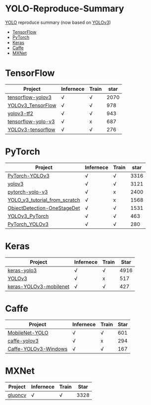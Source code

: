 # YOLO-Reproduce-Summary
[YOLO](https://pjreddie.com/darknet/yolo/) reproduce summary (now based on [YOLOv3](https://pjreddie.com/media/files/papers/YOLOv3.pdf))

- [TensorFlow](#TensorFlow)
- [PyTorch](#PyTorch)
- [Keras](#Keras)
- [Caffe](#Caffe)
- [MXNet](#MXNet)

<a name="TensorFlow"></a>

# TensorFlow

| Project                                                      | Infernece | Train | star |
| ------------------------------------------------------------ | --------- | ----- | ---- |
| [tensorflow-yolov3](https://github.com/YunYang1994/tensorflow-yolov3) | √         | √     | 2070 |
| [YOLOv3_TensorFlow](https://github.com/wizyoung/YOLOv3_TensorFlow) | √         | √     | 978  |
| [yolov3-tf2](https://github.com/zzh8829/yolov3-tf2)          | √         | √     | 943  |
| [tensorflow-yolo-v3](https://github.com/mystic123/tensorflow-yolo-v3) | √         | x     | 687  |
| [YOLOv3-tensorflow](https://github.com/maiminh1996/YOLOv3-tensorflow) | √         | √     | 276  |

<a name="PyTorch"></a>

# PyTorch

| Project                                                      | Infernece | Train | star |
| ------------------------------------------------------------ | --------- | ----- | ---- |
| [PyTorch-YOLOv3](https://github.com/eriklindernoren/PyTorch-YOLOv3) | √         | √     | 3316 |
| [yolov3](https://github.com/ultralytics/yolov3)              | √         | √     | 3121 |
| [pytorch-yolo-v3](https://github.com/ayooshkathuria/pytorch-yolo-v3) | √         | x     | 2400 |
| [YOLO_v3_tutorial_from_scratch](https://github.com/ayooshkathuria/YOLO_v3_tutorial_from_scratch) | √         | x     | 1568 |
| [ObjectDetection-OneStageDet](https://github.com/TencentYoutuResearch/ObjectDetection-OneStageDet/tree/master/yolo) | √         | √     | 1531 |
| [YOLOv3_PyTorch](https://github.com/BobLiu20/YOLOv3_PyTorch) | √         | √     | 463  |
| [PyTorch_YOLOv3](https://github.com/DeNA/PyTorch_YOLOv3)     | √         | √     | 280  |

<a name="Keras"></a>

# Keras

| Project                                                      | Infernece | Train | Star |
| ------------------------------------------------------------ | --------- | ----- | ---- |
| [keras-yolo3](https://github.com/qqwweee/keras-yolo3)        | √         | √     | 4916 |
| [YOLOv3](https://github.com/xiaochus/YOLOv3)                 | √         | x     | 517  |
| [keras-YOLOv3-mobilenet](https://github.com/Adamdad/keras-YOLOv3-mobilenet) | √         | √     | 427  |

<a name="Caffe"></a>

# Caffe

| Project                                                      | Infernece | Train | Star |
| ------------------------------------------------------------ | --------- | ----- | ---- |
| [MobileNet-YOLO](https://github.com/eric612/MobileNet-YOLO)  | √         | √     | 601  |
| [caffe-yolov3](https://github.com/ChenYingpeng/caffe-yolov3) | √         | x     | 294  |
| [Caffe-YOLOv3-Windows](https://github.com/eric612/Caffe-YOLOv3-Windows) | √         | √     | 167  |

<a name="MXNet"></a>

# MXNet

| Project                                                      | Infernece | Train | Star |
| ------------------------------------------------------------ | --------- | ----- | ---- |
| [gluoncv](https://github.com/dmlc/gluon-cv/tree/master/gluoncv/model_zoo/yolo) | √         | √     | 3328 |

